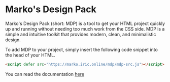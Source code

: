 # Marko's Design Pack
Marko's Design Pack (short: MDP) is a tool to get your HTML project quickly up and running without needing too much work from the CSS side. MDP is a simple and intuitive toolkit that provides modern, clean, and minimalistic design.

To add MDP to your project, simply insert the following code snippet into the head of your HTML.

```HTML
<script defer src="https://marko.iric.online/mdp/mdp-src.js"></script>
```

You can read the documentation [here](https://mdp.marko.iric.online/)
